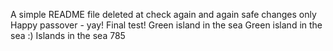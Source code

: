 A simple README file
deleted at
check again
and again
safe changes only
Happy passover - yay!
Final test!
Green island in the sea
Green island in the sea :)
Islands in the sea
785
